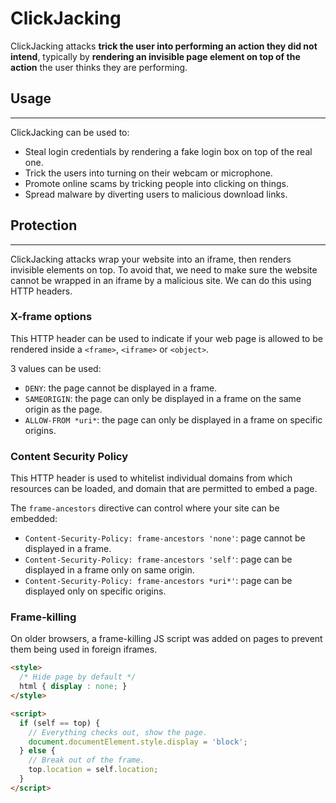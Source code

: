 # ClickJacking

ClickJacking attacks **trick the user into performing an action they did not intend**, typically by **rendering an invisible page element on top of the action** the user thinks they are performing.

## Usage
---

ClickJacking can be used to:

* Steal login credentials by rendering a fake login box on top of the real one.
* Trick the users into turning on their webcam or microphone.
* Promote online scams by tricking people into clicking on things.
* Spread malware by diverting users to malicious download links.

## Protection
---

ClickJacking attacks wrap your website into an iframe, then renders invisible elements on top. To avoid that, we need to make sure the website cannot be wrapped in an iframe by a malicious site. We can do this using HTTP headers.

### X-frame options

This HTTP header can be used to indicate if your web page is allowed to be rendered inside a `<frame>`, `<iframe>` or `<object>`.

3 values can be used:

* `DENY`: the page cannot be displayed in a frame.
* `SAMEORIGIN`: the page can only be displayed in a frame on the same origin as the page.
* `ALLOW-FROM *uri*`: the page can only be displayed in a frame on specific origins.

### Content Security Policy

This HTTP header is used to whitelist individual domains from which resources can be loaded, and domain that are permitted to embed a page.

The `frame-ancestors` directive can control where your site can be embedded:

* `Content-Security-Policy: frame-ancestors 'none'`: page cannot be displayed in a frame.
* `Content-Security-Policy: frame-ancestors 'self'`: page can be displayed in a frame only on same origin.
* `Content-Security-Policy: frame-ancestors *uri*'`: page can be displayed only on specific origins.

### Frame-killing

On older browsers, a frame-killing JS script was added on pages to prevent them being used in foreign iframes.

```html
<style>
  /* Hide page by default */
  html { display : none; }
</style>

<script>
  if (self == top) {
    // Everything checks out, show the page.
    document.documentElement.style.display = 'block';
  } else {
    // Break out of the frame.
    top.location = self.location;
  }
</script>
```
